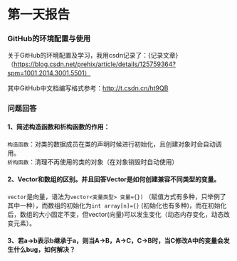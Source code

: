 第一天报告
===
### GitHub的环境配置与使用
关于GitHub的环境配置及学习，我用csdn记录了：{记录文章}（https://blog.csdn.net/prehix/article/details/125759364?spm=1001.2014.3001.5501）

其中GitHub中文档编写格式参考：http://t.csdn.cn/ht9QB
### 问题回答
#### 1、简述构造函数和析构函数的作用：
`构造函数`：对类的数据成员在类的声明时候进行初始化，且创建对象时会自动调用。<br>
`析构函数`：清理不再使用的类的对象（在对象销毁时自动使用）
#### 2、Vector和数组的区别。并且回答Vector是如何创建兼容不同类型的变量。
`vector`是向量，语法为` vector<变量类型> 变量={}) ` （赋值方式有多种，只举例了其中一种），而数组的初始化为` int array[n]={} ` (初始化也有多种)，而在初始化后，数组的大小固定不变，但vector(向量)可以发生变化（动态内存变化，动态改变元素）。
#### 3、若a->b表示b继承于a，则当A->B，A->C，C->B时，当C修改A中的变量会发生什么bug，如何解决？
